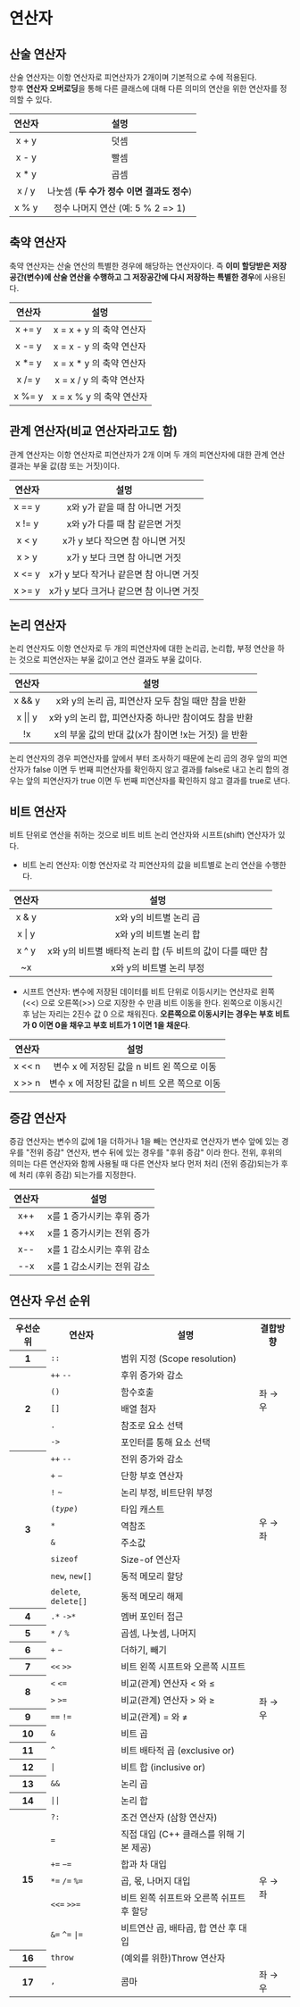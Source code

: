 # 연산자

## 산술 연산자

산술 연산자는 이항 연산자로 피연산자가 2개이며 기본적으로 수에 적용된다.  
향후 **연산자 오버로딩**을 통해 다른 클래스에 대해 다른 의미의 연산을 위한 연산자를 정의할 수 있다.  


| 연산자 | 설멍 |
|:---------:|:-----------------------------------:|
| x + y  |  덧셈            |
| x - y  |  빨셈           |
| x * y  |  곱셈          |
| x / y  |  나눗셈 (**두 수가 정수 이면 결과도 정수**)         
| x % y  |  정수 나머지 연산 (예: 5 % 2 => 1)            |


## 축약 연산자 

축약 연산자는 산술 연산의 특별한 경우에 해당하는 연산자이다. 즉 **이미 할당받은 저장공간(변수)에 산술 연산을
수행하고 그 저장공간에 다시 저장하는 특별한 경우**에 사용된다. 

| 연산자 | 설멍 |
|:---------:|:------------------------------------------------:|
| x += y  |   x = x + y 의 축약 연산자            |
| x -= y  |   x = x - y 의 축약 연산자           |
| x \*= y |   x = x * y 의 축약 연산자           |
| x /= y  |   x = x / y 의 축약 연산자            |
| x %= y  |   x = x % y 의 축약 연산자            |


## 관계 연산자(비교 연산자라고도 함)

관계 연산자는 이항 연산자로 피연산자가 2개 이며 두 개의 피연산자에 대한 관계 연산 결과는 부울 값(참 또는 거짓)이다. 

| 연산자 | 설멍 |
|:---------:|:-----------------------------------:|
| x == y  |  x와 y가 같을 때 참 아니면 거짓            |
| x != y  |  x와 y가 다를 때 참 같은면 거짓            |
| x < y  |   x가 y 보다 작으면 참 아니면 거짓          |
| x > y  |   x가 y 보다 크면 참 아니면 거짓            |
| x <= y  |  x가 y 보다 작거나 같은면 참 아니면 거짓     |
| x >= y  |  x가 y 보다 크거나 같으면 참 이나면 거짓     |


## 논리 연산자 

논리 연산자도 이항 연산자로 두 개의 피연산자에 대한 논리곱, 논리합, 부정 연산을 하는 것으로 피연산자는 부울 값이고 연산 결과도 부울 값이다.  

| 연산자 | 설멍 |
|:---------:|:------------------------------------------------:|
| x && y  |  x와 y의 논리 곱, 피연산자 모두 참일 때만 참을 반환       |
| x \|\| y  |  x와 y의 논리 합, 피연산자중 하나만 참이여도 참을 반환   |
| !x      |  x의 부울 값의 반대 값(x가 참이면 !x는 거짓) 을 반환         |

논리 연산자의 경우 피연산자를 앞에서 부터 조사하기 때문에 논리 곱의 경우 앞의 피연산자가 false 이면 두 번째 피연산자를 확인하지 않고 결과를 false로 내고 
논리 합의 경우는 앞의 피연산자가 true 이면 두 번째 피연산자를 확인하지 않고 결과를 true로 낸다.  

## 비트 연산자 

비트 단위로 연산을 취하는 것으로 비트 비트 논리 연산자와 시프트(shift) 연산자가 있다.  

* 비트 논리 연산자: 이항 연산자로 각 피연산자의 값을 비트별로 논리 연산을 수행한다. 

| 연산자 | 설멍 |
|:---------:|:------------------------------------------------:|
| x & y  |   x와 y의 비트별 논리 곱            |
| x \| y  |  x와 y의 비트별 논리 합     |
| x ^ y  |  x와 y의 비트별 배타적 논리 합 (두 비트의 값이 다를 때만 참     |
| ~x  |  x와 y의 비트별 논리 부정     |

* 시프트 연산자: 변수에 저장된 데이터를 비트 단위로 이등시키는 연산자로 왼쪽(<<) 으로 오른쪽(>>) 으로 
지장한 수 만큼 비트 이동을 한다. 왼쪽으로 이동시긴 후 남는 자리는 2진수 값 0 으로 채워진다.
**오른쪽으로 이동시키는 경우는 부호 비트가 0 이면 0을 채우고 부호 비트가 1 이면 1을 채운다**. 

| 연산자 | 설멍 |
|:---------:|:------------------------------------------------:|
| x << n  |  변수 x 에 저장된 값을 n 비트 왼 쪽으로 이동             |
| x >> n  |  변수 x 에 저장된 값을 n 비트 오른 쪽으로 이동     |

## 증감 연산자

증감 연산자는 변수의 값에 1을 더하거나 1을 빼는 연산자로 연산자가 변수 앞에 있는 경우를 "전위 증감" 연산자, 
변수 뒤에 있는 경우를 "후위 증감" 이라 한다. 전위, 후위의 의미는 다른 연산자와 함께 사용될 때
다른 연산자 보다 먼저 처리 (전위 증감)되는가 후에 처리 (후위 증감) 되는가를 지정한다. 


| 연산자 | 설멍 |
|:---------:|:------------------------------------------------:|
| x++   |  x를 1 증가시키는 후위 증가    |
| ++x   |  x를 1 증가시키는 전위 증가     |
| x--  |  x를 1 감소시키는 후위 감소     |
| --x  |  x를 1 감소시키는 전위 감소     |




## 연산자 우선 순위



<table>
<tr>
<th> 우선순위</th>
<th> 연산자</th>
<th> 설명</th>
<th> 결합방향</th>
</tr>
<tr>
<th> 1
</th>
<td> <code>::</code></td>
<td> 범위 지정 (Scope resolution)</td>
<td rowspan="6"> 좌 → 우</td>
</tr>
<tr>
<th rowspan="5"> 2 </th>
<td> <code>++</code>   <code>--</code> </td>
<td> 후위 증가와 감소</td>
</tr>
<tr>
<td> <code>()</code></td>
<td> 함수호출</td>
</tr>
<tr>
<td> <code>[]</code></td>
<td> 배열 첨자</td></tr>
<tr>
<td> <code>.</code></td>
<td> 참조로 요소 선택</td>
</tr>
<tr>
<td> <code>-&gt;</code></td>
<td> 포인터를 통해 요소 선택</td>
</tr>
<tr>
<th rowspan="9"> 3</th>
<td> <code>++</code>   <code>--</code></td>
<td> 전위 증가와 감소</td>
<td rowspan="9"> 우 → 좌</td>
</tr>
<tr>
<td> <code>+</code>   <code>−</code></td>
<td> 단항 부호 연산자</td>
</tr>
<tr>
<td> <code>!</code>   <code>~</code></td>
<td> 논리 부정, 비트단위 부정</td>
</tr>
<tr>
<td> <code>(<i>type</i>)</code></td>
<td> 타입 캐스트</td>
</tr>
<tr>
<td> <code>*</code></td>
<td> 역참조</td>
</tr>
<tr>
<td> <code>&amp;</code></td>
<td> 주소값</td>
</tr>
<tr>
<td> <code>sizeof</code></td>
<td> Size-of 연산자</td>
</tr>
<tr>
<td><code>new</code>, <code>new[]</code></td>
<td> 동적 메모리 할당</td>
</tr>
<tr>
<td><code>delete</code>, <code>delete[]</code></td>
<td> 동적 메모리 해제</td>
</tr>
<tr>
<th> 4</th>
<td> <code>.*</code>   <code>-&gt;*</code></td>
<td> 멤버 포인터 접근</td>
<td rowspan="12"> 좌 → 우</td>
</tr>
<tr>
<th> 5</th>
<td> <code>*</code>   <code>/</code>   <code>%</code></td>
<td> 곱셈, 나눗셈, 나머지</td>
</tr>
<tr>
<th> 6 </th>
<td> <code>+</code>   <code>−</code></td>
<td> 더하기, 빼기</td>
</tr>
<tr>
<th> 7</th>
<td> <code>&lt;&lt;</code>   <code>&gt;&gt;</code></td>
<td> 비트 왼쪽 시프트와 오른쪽 시프트</td>
</tr>
<tr>
<th rowspan="2"> 8</th>
<td style="border-bottom-style: none"> <code>&lt;</code>   <code>&lt;=</code></td>
<td style="border-bottom-style: none"> 비교(관계) 연산자 &lt; 와 ≤</td>
</tr>
<tr>
<td> <code>&gt;</code>   <code>&gt;=</code></td>
<td> 비교(관계) 연산자 &gt; 와 ≥</td>
</tr>
<tr>
<th> 9 </th>
<td> <code>==</code> <code>!=</code> </td>
<td> 비교(관계) = 와 ≠</td>
</tr>
<tr>
<th> 10</th>
<td> <code>&amp;</code></td>
<td> 비트 곱</td>
</tr>
<tr>
<th> 11</th>
<td> <code>^</code></td>
<td> 비트 배타적 곱 (exclusive or)</td>
</tr>
<tr>
<th> 12</th>
<td> <code>|</code></td>
<td> 비트 합 (inclusive or)</td>
</tr>
<tr>
<th> 13</th>
<td> <code>&amp;&amp;</code></td>
<td> 논리 곱</td>
</tr>
<tr>
<th> 14</th>
<td> <code>||</code></td>
<td> 논리 합</td>
</tr>
<tr>
<th rowspan="6"> 15</th>
<td> <code>?:</code></td>
<td> 조건 연산자 (삼항 연산자)</td>
<td rowspan="7"> 우 → 좌</td>
</tr>
<tr>
<td> <code>=</code></td>
<td> 직접 대입 (C++ 클래스를 위해 기본 제공)</td>
</tr>
<tr>
<td> <code>+=</code>   <code>−=</code></td>
<td> 합과 차 대입</td>
</tr>
<tr>
<td> <code>*=</code>   <code>/=</code>   <code>%=</code></td>
<td> 곱, 몫, 나머지 대입</td>
</tr>
<tr>
<td> <code>&lt;&lt;=</code>   <code>&gt;&gt;=</code></td>
<td> 비트 왼쪽 쉬프트와 오른쪽 쉬프트 후 할당</td>
</tr>
<tr>
<td> <code>&amp;=</code>   <code>^=</code>   <code>|=</code></td>
<td > 비트연산 곱, 배타곱, 합 연산 후 대입</td>
</tr>
<tr>
<th> 16</th>
<td> <code>throw</code></td>
<td> (예외를 위한)Throw 연산자</td>
</tr>
<tr>
<th> 17</th>
<td> <code>,</code></td>
<td> 콤마</td>
<td> 좌 → 우</td>
</tr></table>

